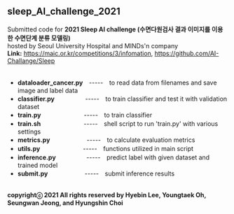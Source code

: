 ## sleep_AI_challenge_2021 ##
Submitted code for **2021 Sleep AI challenge (수면다원검사 결과 이미지를 이용한 수면단계 분류 모델링)**<br />
hosted by Seoul University Hospital and MINDs'n company<br />
**Link:** https://maic.or.kr/competitions/3/infomation, https://github.com/AI-Challange/Sleep<br /><br />

- **dataloader_cancer.py**　-----　to read data from filenames and save image and label data<br />
- **classifier.py**　　　　　-----　to train classifier and test it with validation dataset<br />
- **train.py**　　　　　　　-----　to train classifier<br />
- **train.sh**　　　　　　　-----　shell script to run 'train.py' with various settings<br />
- **metrics.py**　　　　　　-----　to calculate evaluation metrics<br />
- **utils.py**　　　　　　　-----　functions utilized in main script<br />
- **inference.py**　　　　　-----　predict label with given dataset and trained model<br />
- **submit.py**　　　　　　-----　submit inference results<br /><br />

**copyrightⓒ 2021 All rights reserved by Hyebin Lee, Youngtaek Oh, Seungwan Jeong, and Hyungshin Choi<br /><br />**
